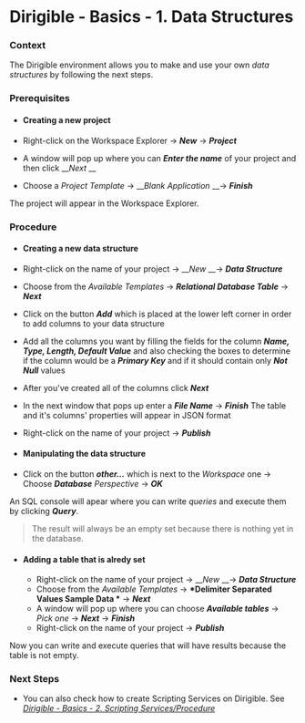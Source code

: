 # Dirigible - Basics - 1. Data Structures

### **Context**

The Dirigible environment allows you to make and use your own *data structures* by following the next steps.

### **Prerequisites**

* #### **Creating a new project**

 * Right-click on the Workspace Explorer -> __*New*__ -> __*Project*__
 * A window will pop up where you can _**Enter the name**_ of your project and then click  __*Next* __
 * Choose a *Project Template* -> __*Blank Application* __-> __*Finish*__

The project will appear in the Workspace Explorer.

### **Procedure**

* #### **Creating a new data structure**

 * Right-click on the name of your project -> __*New* __-> __*Data Structure*__
  * Choose from the *Available Templates* -> __*Relational Database Table*__ -> __*Next*__
  * Click on the button __*Add*__ which is placed at the lower left corner in order to add columns to your data structure
  * Add all the columns you want by filling the fields for the column __*Name, Type, Length, Default Value*__ and also checking the boxes to determine if the column would be a __*Primary Key*__ and if it should contain only __*Not Null*__ values 
  * After you've created all of the columns click __*Next*__
  * In the next window that pops up enter a __*File Name*__ -> __*Finish*__  The table and it's columns' properties will appear in JSON format
   * Right-click on the name of your project -> __*Publish*__

* #### **Manipulating the data structure**

 * Click on the button __*other...*__ which is next to the *Workspace* one -> Choose __*Database*__  *Perspective* ->  __*OK*__ 
 
 An SQL console will apear where you can write *queries* and execute them by clicking __*Query*__. 
 >The result will always be an empty set because there is nothing yet in the database.

* #### **Adding a table that is alredy set**
 
  *  Right-click on the name of your project -> __*New* __-> __*Data Structure*__
  * Choose from the *Available Templates* -> __*Delimiter Separated Values Sample Data *__ -> __*Next*__
  * A window will pop up where you can choose __*Available tables*__ -> *Pick one* -> __*Next*__ -> __*Finish*__
  * Right-click on the name of your project -> __*Publish*__

 Now you can write and execute queries that will have results because the table is not empty.

### **Next Steps**
* You can also check how to create Scripting Services on Dirigible. See [_Dirigible - Basics - 2. Scripting Services/Procedure_][1]

[1]: https://github.com/dirigiblelabs/curriculum/tree/master/TeodoraBancheva/WrittenDocumentation/ScriptingServices.md
